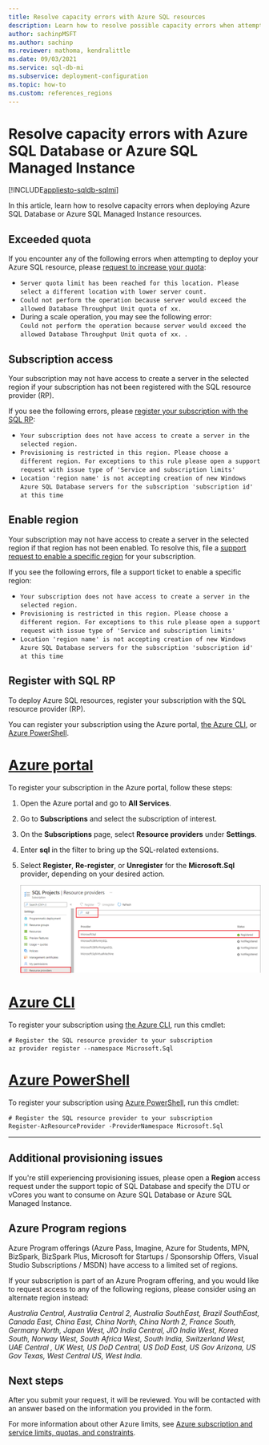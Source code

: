 ```yaml
---
title: Resolve capacity errors with Azure SQL resources
description: Learn how to resolve possible capacity errors when attempting to deploy or scale Azure SQL Database or Azure SQL Managed Instance resources.
author: sachinpMSFT
ms.author: sachinp
ms.reviewer: mathoma, kendralittle
ms.date: 09/03/2021
ms.service: sql-db-mi
ms.subservice: deployment-configuration
ms.topic: how-to
ms.custom: references_regions
---
```


# Resolve capacity errors with Azure SQL Database or Azure SQL Managed Instance
[!INCLUDE[appliesto-sqldb-sqlmi](includes/appliesto-sqldb-sqlmi.md)]

In this article, learn how to resolve capacity errors when deploying Azure SQL Database or Azure SQL Managed Instance resources. 

## Exceeded quota 

If you encounter any of the following errors when attempting to deploy your Azure SQL resource, please [request to increase your quota](database/quota-increase-request.md): 

- `Server quota limit has been reached for this location. Please select a different location with lower server count.`
- `Could not perform the operation because server would exceed the allowed Database Throughput Unit quota of xx.`
- During a scale operation, you may see the following error:    
  `Could not perform the operation because server would exceed the allowed Database Throughput Unit quota of xx. `. 

## Subscription access

Your subscription may not have access to create a server in the selected region if your subscription has not been registered with the SQL resource provider (RP).  

If you see the following errors, please [register your subscription with the SQL RP](#register-with-sql-rp):
- `Your subscription does not have access to create a server in the selected region.`
- `Provisioning is restricted in this region. Please choose a different region. For exceptions to this rule please open a support request with issue type of 'Service and subscription limits' `
- `Location 'region name' is not accepting creation of new Windows Azure SQL Database servers for the subscription 'subscription id' at this time`


## Enable region 

Your subscription may not have access to create a server in the selected region if that region has not been enabled. To resolve this, file a [support request to enable a specific region](database/quota-increase-request.md#region) for your subscription. 

If you see the following errors, file a support ticket to enable a specific region: 
- `Your subscription does not have access to create a server in the selected region.`
- `Provisioning is restricted in this region. Please choose a different region. For exceptions to this rule please open a support request with issue type of 'Service and subscription limits' `
- `Location 'region name' is not accepting creation of new Windows Azure SQL Database servers for the subscription 'subscription id' at this time`



## Register with SQL RP

To deploy Azure SQL resources, register your subscription with the SQL resource provider (RP). 

You can register your subscription using the Azure portal, [the Azure CLI](/cli/azure/install-azure-cli), or [Azure PowerShell](/powershell/azure/install-az-ps). 

# [Azure portal](#tab/portal)

To register your subscription in the Azure portal, follow these steps: 

1. Open the Azure portal and go to **All Services**.
1. Go to **Subscriptions** and select the subscription of interest.
1. On the **Subscriptions** page, select **Resource providers** under **Settings**.
1. Enter **sql** in the filter to bring up the SQL-related extensions.
1. Select **Register**, **Re-register**, or **Unregister** for the  **Microsoft.Sql** provider, depending on your desired action.

   ![Modify the provider](./media/capacity-errors-troubleshoot/register-with-sql-rp.png)

# [Azure CLI](#tab/bash)

To register your subscription using [the Azure CLI](/cli/azure/install-azure-cli), run this cmdlet:

```azurecli-interactive
# Register the SQL resource provider to your subscription 
az provider register --namespace Microsoft.Sql 
```

# [Azure PowerShell](#tab/powershell)

To register your subscription using [Azure PowerShell](/powershell/azure/install-az-ps), run this cmdlet: 

```powershell-interactive
# Register the SQL resource provider to your subscription
Register-AzResourceProvider -ProviderNamespace Microsoft.Sql

```

---

## Additional provisioning issues

If you're still experiencing provisioning issues, please open a **Region** access request under the support topic of SQL Database and specify the DTU or vCores you want to consume on Azure SQL Database or Azure SQL Managed Instance. 

## Azure Program regions 

Azure Program offerings (Azure Pass, Imagine, Azure for Students, MPN, BizSpark, BizSpark Plus, Microsoft for Startups / Sponsorship Offers, Visual Studio Subscriptions / MSDN) have access to a limited set of regions. 

If your subscription is part of an Azure Program offering, and you would like to request access to any of the following regions, please consider using an alternate region instead: 

_Australia Central, Australia Central 2, Australia SouthEast, Brazil SouthEast, Canada East, China East, China North, China North 2, France South, Germany North, Japan West, JIO India Central, JIO India West, Korea South, Norway West, South Africa West, South India, Switzerland West, UAE Central , UK West, US DoD Central, US DoD East, US Gov Arizona, US Gov Texas, West Central US, West India._ 

## Next steps

After you submit your request, it will be reviewed. You will be contacted with an answer based on the information you provided in the form.

For more information about other Azure limits, see [Azure subscription and service limits, quotas, and constraints](/azure/azure-resource-manager/management/azure-subscription-service-limits).
